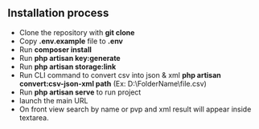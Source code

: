 ## Installation process

- Clone the repository with __git clone__
- Copy __.env.example__ file to __.env__
- Run __composer install__
- Run __php artisan key:generate__
- Run __php artisan storage:link__
- Run CLI command to convert csv into json & xml __php artisan convert:csv-json-xml path__ (Ex: D:\FolderName\file.csv)
- Run __php artisan serve__ to run project
- launch the main URL
- On front view search by name or pvp and xml result will appear inside textarea.